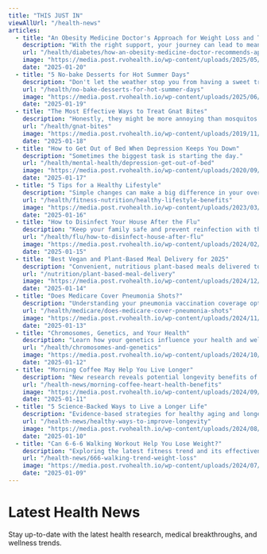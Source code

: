 ```yaml
---
title: "THIS JUST IN"
viewAllUrl: "/health-news"
articles:
  - title: "An Obesity Medicine Doctor's Approach for Weight Loss and Type 2 Diabetes"
    description: "With the right support, your journey can lead to meaningful improvements."
    url: "/health/diabetes/how-an-obesity-medicine-doctor-recommends-approaching-weight-loss-for-type-2-diabetes"
    image: "https://media.post.rvohealth.io/wp-content/uploads/2025/05/4344846-How-an-Obesity-Medicine-Doctor-Recommends-Approaching-Weight-Loss-for-Type-2-Diabetes-732x549-thumbnail.jpg"
    date: "2025-01-20"
  - title: "5 No-bake Desserts for Hot Summer Days"
    description: "Don't let the weather stop you from having a sweet treat."
    url: "/health/no-bake-desserts-for-hot-summer-days"
    image: "https://media.post.rvohealth.io/wp-content/uploads/2025/06/best-no-bake-desserts-732x549-Thumbnail.jpg"
    date: "2025-01-19"
  - title: "The Most Effective Ways to Treat Gnat Bites"
    description: "Honestly, they might be more annoying than mosquitos."
    url: "/health/gnat-bites"
    image: "https://media.post.rvohealth.io/wp-content/uploads/2019/11/mom-kid-bug-bite-bandaid-cut-732x549-thumbnail.jpg"
    date: "2025-01-18"
  - title: "How to Get Out of Bed When Depression Keeps You Down"
    description: "Sometimes the biggest task is starting the day."
    url: "/health/mental-health/depression-get-out-of-bed"
    image: "https://media.post.rvohealth.io/wp-content/uploads/2020/09/9485-woman_bed_home-732x549-thumbnail.jpg"
    date: "2025-01-17"
  - title: "5 Tips for a Healthy Lifestyle"
    description: "Simple changes can make a big difference in your overall well-being."
    url: "/health/fitness-nutrition/healthy-lifestyle-benefits"
    image: "https://media.post.rvohealth.io/wp-content/uploads/2023/03/healthy-lifestyle-benefits-732x549-thumbnail.jpg"
    date: "2025-01-16"
  - title: "How to Disinfect Your House After the Flu"
    description: "Keep your family safe and prevent reinfection with these cleaning tips."
    url: "/health/flu/how-to-disinfect-house-after-flu"
    image: "https://media.post.rvohealth.io/wp-content/uploads/2024/02/cleaning-house-flu-732x549-thumbnail.jpg"
    date: "2025-01-15"
  - title: "Best Vegan and Plant-Based Meal Delivery for 2025"
    description: "Convenient, nutritious plant-based meals delivered to your door."
    url: "/nutrition/plant-based-meal-delivery"
    image: "https://media.post.rvohealth.io/wp-content/uploads/2024/12/plant-based-meal-delivery-732x549-thumbnail.jpg"
    date: "2025-01-14"
  - title: "Does Medicare Cover Pneumonia Shots?"
    description: "Understanding your pneumonia vaccination coverage options."
    url: "/health/medicare/does-medicare-cover-pneumonia-shots"
    image: "https://media.post.rvohealth.io/wp-content/uploads/2024/11/medicare-pneumonia-shots-732x549-thumbnail.jpg"
    date: "2025-01-13"
  - title: "Chromosomes, Genetics, and Your Health"
    description: "Learn how your genetics influence your health and wellness."
    url: "/health/chromosomes-and-genetics"
    image: "https://media.post.rvohealth.io/wp-content/uploads/2024/10/chromosomes-genetics-health-732x549-thumbnail.jpg"
    date: "2025-01-12"
  - title: "Morning Coffee May Help You Live Longer"
    description: "New research reveals potential longevity benefits of your daily brew."
    url: "/health-news/morning-coffee-heart-health-benefits"
    image: "https://media.post.rvohealth.io/wp-content/uploads/2024/09/morning-coffee-health-benefits-732x549-thumbnail.jpg"
    date: "2025-01-11"
  - title: "5 Science-Backed Ways to Live a Longer Life"
    description: "Evidence-based strategies for healthy aging and longevity."
    url: "/health-news/healthy-ways-to-improve-longevity"
    image: "https://media.post.rvohealth.io/wp-content/uploads/2024/08/longevity-healthy-aging-732x549-thumbnail.jpg"
    date: "2025-01-10"
  - title: "Can 6-6-6 Walking Workout Help You Lose Weight?"
    description: "Exploring the latest fitness trend and its effectiveness."
    url: "/health-news/666-walking-trend-weight-loss"
    image: "https://media.post.rvohealth.io/wp-content/uploads/2024/07/666-walking-workout-732x549-thumbnail.jpg"
    date: "2025-01-09"
---
```


# Latest Health News

Stay up-to-date with the latest health research, medical breakthroughs, and wellness trends. 